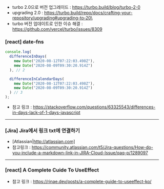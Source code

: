 - turbo 2.0으로 버전 업그레이드 : https://turbo.build/blog/turbo-2-0
- upgrading 2.0 : https://turbo.build/repo/docs/crafting-your-repository/upgrading#upgrading-to-20\
- turbo 버전 업데이트로 인한 이슈 해결 : https://github.com/vercel/turbo/issues/8309

### [react] date-fns

```javascript
console.log(
  differenceInDays(
    new Date("2020-08-12T07:22:03.498Z"),
    new Date("2020-08-09T09:30:20.914Z")
  ), // 2

  differenceInCalendarDays(
    new Date("2020-08-12T07:22:03.498Z"),
    new Date("2020-08-09T09:30:20.914Z")
  ) // 3
);
```

- 참고 링크 : https://stackoverflow.com/questions/63325543/differences-in-days-lack-of-1-days-javascript

---

### [Jira] Jira에서 링크 txt에 연결하기

- [Atlassian|http://atlassian.com]
- 참고링크 : https://community.atlassian.com/t5/Jira-questions/How-do-you-include-a-markdown-link-in-JIRA-Cloud-Issue/qaq-p/1289097

---

### [react] A Complete Cuide To UseEffect

- 참고 링크 : https://rinae.dev/posts/a-complete-guide-to-useeffect-ko/
